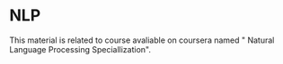 # NLP
This material is related to course avaliable on coursera named " Natural Language Processing Speciallization".
